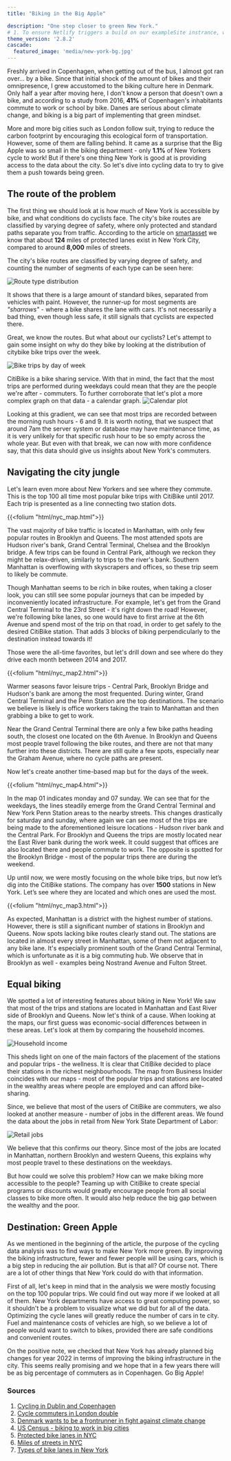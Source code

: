```yaml
---
title: "Biking in the Big Apple"

description: "One step closer to green New York."
# 1. To ensure Netlify triggers a build on our exampleSite instrance, we need to change a file in the exampleSite directory.
theme_version: '2.8.2'
cascade:
  featured_image: 'media/new-york-bg.jpg'
---
```

Freshly arrived in Copenhagen, when getting out of the bus, I almost got ran over... by a bike. Since that initial shock of the amount of bikes and their omnipresence, I grew accustomed to the biking culture here in Denmark. Only half a year after moving here, I don't know a person that doesn't own a bike, and according to a study from 2016, **41%** of Copenhagen's inhabitants commute to work or school by bike. Danes are serious about climate change, and biking is a big part of implementing that green mindset.

More and more big cities such as London follow suit, trying to reduce the carbon footprint by encouraging this ecological form of transportation. However, some of them are falling behind. It came as a surprise that the Big Apple was so small in the biking department - only **1.1%** of New Yorkers cycle to work! But if there's one thing New York is good at is providing access to the data about the city. So let's dive into cycling data to try to give them a push towards being green. 

## The route of the problem

The first thing we should look at is how much of New York is accessible by bike, and what conditions do cyclists face. The city's bike routes are classified by varying degree of safety, where only protected and standard paths separate you from traffic.
According to the article on [smartasset](https://smartasset.com/data-studies/most-bike-friendly-cities-2021) we know that about **124** miles of protected lanes exist in New York City, compared to around **8,000** miles of streets.

The city's bike routes are classified by varying degree of safety, and counting the number of segments of each type can be seen here:

![Route type distribution](/svg/plot_route_distribution.svg)

It shows that there is a large amount of standard bikes, separated from vehicles with paint. However, the runner-up for most segments are *"sharrows"* - where a bike shares the lane with cars. It's not necessarily a bad thing, even though less safe, it still signals that cyclists are expected there. 

Great, we know the routes. But what about our cyclists? Let's attempt to gain some insight on why do they bike by looking at the distribution of citybike bike trips over the week.

![Bike trips by day of week](/svg/plot_dayofweek_distribution.svg)

CitiBike is a bike sharing service. With that in mind, the fact that the most trips are performed during weekdays could mean that they are the people we're after - commuters. To further corroborate that let's plot a more complex graph on that data - a calendar graph.
![Calendar plot](/svg/plot_calendar.svg)

Looking at this gradient, we can see that most trips are recorded between the morning rush hours - 6 and 9. It is worth noting, that we suspect that around 7am the server system or database may have maintenance time, as it is very unlikely for that specific rush hour to be so empty across the whole year. But even with that break, we can now with more confidence say, that this data should give us insights about New York's commuters.

## Navigating the city jungle

Let's learn even more about New Yorkers and see where they commute. This is the top 100 all time most popular bike trips with CitiBike until 2017. Each trip is presented as a line connecting two station dots.

{{<folium "html/nyc_map.html">}}

The vast majority of bike traffic is located in Manhattan, with only few popular routes in Brooklyn and Queens. The most attended spots are Hudson river's bank, Grand Central Terminal, Chelsea and the Brooklyn bridge. A few trips can be found in Central Park, although we reckon they might be relax-driven, similarly to trips to the river's bank. Southern Manhattan is overflowing with skyscrapers and offices, so these trip seem to likely be commute.

Though Manhattan seems to be rich in bike routes, when taking a closer look, you can still see some popular journeys that can be impeded by inconveniently located infrastructure. For example, let's get from the Grand Central Terminal to the 23rd Street - it's right down the road! However, we're following bike lanes, so one would have to first arrive at the 6th Avenue and spend most of the trip on that road, in order to get safely to the desired CitiBike station. That adds 3 blocks of biking perpendicularly to the destination instead towards it! 

Those were the all-time favorites, but let's drill down and see where do they drive each month between 2014 and 2017.

{{<folium "html/nyc_map2.html">}}

Warmer seasons favor leisure trips - Central Park, Brooklyn Bridge and Hudson's bank are among the most frequented.  During winter, Grand Central Terminal and the Penn Station are the top destinations. The scenario we believe is likely is office workers taking the train to Manhattan and then grabbing a bike to get to work.

Near the Grand Central Terminal there are only a few bike paths heading south, the closest one located on the 6th Avenue. In Brooklyn and Queens most people travel following the bike routes, and there are not that many further into these districts. There are still quite a few spots, especially near the Graham Avenue, where no cycle paths are present.

Now let's create another time-based map but for the days of the week.

{{<folium "html/nyc_map4.html">}}

In the map 01 indicates monday and 07 sunday. We can see that for the weekdays, the lines steadily emerge from the Grand Central Terminal and New York Penn Station areas to the nearby streets. This changes drastically for saturday and sunday, where again we can see most of the trips are being made to the aforementioned leisure locations - Hudson river bank and the Central Park. For Brooklyn and Queens the trips are mostly located near the East River bank during the work week. It could suggest that offices are also located there and people commute to work. The opposite is spotted for the Brooklyn Bridge - most of the popular trips there are during the weekend.

Up until now, we were mostly focusing on the whole bike trips, but now let’s dig into the CitiBike stations. The company has over **1500** stations in New York. Let’s see where they are located and which ones are used the most.

{{<folium "html/nyc_map3.html">}}

As expected, Manhattan is a district with the highest number of stations. However, there is still a significant number of stations in Brooklyn and Queens. Now spots lacking bike routes clearly stand out. The stations are located in almost every street in Manhattan, some of them not adjacent to any bike lane. It's especially prominent south of the  Grand Central Terminal, which is unfortunate as it is a big commuting hub. We observe that in Brooklyn as well - examples being Nostrand Avenue and Fulton Street.

## Equal biking

We spotted a lot of interesting features about biking in New York! We saw that most of the trips and stations are located in Manhattan and East River side of Brooklyn and Queens. Now let's think of a cause. When looking at the maps, our first guess was economic-social differences between in these areas. Let's look at them by comparing the household incomes.

![Household income](/webp/household_income.webp)

This sheds light on one of the main factors of the placement of the stations and popular trips - the wellness. It is clear that CitiBike decided to place their stations in the richest neighbourhoods. The map from Business Insider coincides with our maps - most of the popular trips and stations are located in the wealthy areas where people are employed and can afford bike-sharing.

Since, we believe that most of the users of CitiBike are commuters, we also looked at another measure - number of jobs in the different areas. We found the data about the jobs in retail from New York State Department of Labor:

![Retail jobs](/png/retail.png)

We believe that this confirms our theory. Since most of the jobs are located in Manhattan, northern Brooklyn and western Queens, this explains why most people travel to these destinations on the weekdays.

But how could we solve this problem? How can we make biking more accessible to the people? Teaming up with CitiBike to create special programs or discounts would greatly encourage people from all social classes to bike more often. It would also help reduce the big gap between the wealthy and the poor.

## Destination: Green Apple

As we mentioned in the beginning of the article, the purpose of the cycling data analysis was to find ways to make New York more green. By improving the biking infrastructure, fewer and fewer people will be using cars, which is a big step in reducing the air pollution. But is that all? Of course not. There are a lot of other things that New York could do with that information.

First of all, let's keep in mind that in the analysis we were mostly focusing on the top 100 popular trips. We could find out way more if we looked at all of them. New York departments have access to great computing power, so it shouldn't be a problem to visualize what we did but for all of the data. Optimizing the cycle lanes will greatly reduce the number of cars in te city. Fuel and maintenance costs of vehicles are high, so we believe a lot of people would want to switch to bikes, provided there are safe conditions and convenient routes.

On the positive note, we checked that New York has already planned big changes for year 2022 in terms of improving the biking infrastructure in the city. This seems really promising and we hope that in a few years there will be as big percentage of commuters as in Copenhagen. Go Big Apple!

### Sources

1. [Cycling in Dublin and Copenhagen](https://www.researchgate.net/publication/331134372_The_Current_State_of_Cycling_Infrastructure_in_Dublin_and_Copenhagen_A_Comparison_of_Cycling_Infrastructure_in_8_Radial_Routes_into_the_City_Centre_of_Dublin_and_Copenhagen)
2. [Cycle commuters in London double](https://www.bikes.org.uk/cycle-commuters-in-london-double/)
3. [Denmark wants to be a frontrunner in fight against climate change](https://environment.yale.edu/news/article/why-denmark-wants-to-be-a-frontrunner-in-fight-against-climate-change)
4. [US Census - biking to work in big cities](https://www.census.gov/library/stories/2019/05/younger-workers-in-cities-more-likely-to-bike-to-work.html?fbclid=IwAR0xwhffS35MmPUmMU3zgLntV4lG0LLP1s-OXlGNe62ZGvmdefbM40R2hv0 )
5. [Protected bike lanes in NYC](https://smartasset.com/data-studies/most-bike-friendly-cities-2021)
6. [Miles of streets in NYC](https://www.cityandstateny.com/politics/2020/04/how-nyc-will-close-up-to-100-miles-of-streets-to-cars/176073/)
7. [Types of bike lanes in New York](https://parkingtickets.org/traffic-rules-and-regulations/nyc-bike-lanes/)
